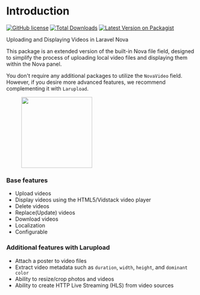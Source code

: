 # Introduction

[<img src="https://img.shields.io/github/license/mostafaznv/nova-video?style=flat-square" alt="GitHub license" data-size="line">](https://github.com/mostafaznv/nova-video/blob/master/LICENSE) [<img src="https://img.shields.io/packagist/dt/mostafaznv/nova-video.svg?style=flat-square" alt="Total Downloads" data-size="line">](https://packagist.org/packages/mostafaznv/nova-video) [<img src="https://img.shields.io/packagist/v/mostafaznv/nova-video.svg?style=flat-square" alt="Latest Version on Packagist" data-size="line">](https://packagist.org/packages/mostafaznv/nova-video)



Uploading and Displaying Videos in Laravel Nova

This package is an extended version of the built-in Nova file field, designed to simplify the process of uploading local video files and displaying them within the Nova panel.

You don't require any additional packages to utilize the `NovaVideo` field. However, if you desire more advanced features, we recommend complementing it with `Larupload`.

<div align="left">

<figure><img src="https://mostafaznv.github.io/donate/donate.svg" alt="" width="188"><figcaption></figcaption></figure>

</div>



### Base features

* Upload videos
* Display videos using the HTML5/Vidstack video player
* Delete videos
* Replace(Update) videos
* Download videos
* Localization
* Configurable

### Additional features with Larupload

* Attach a poster to video files
* Extract video metadata such as `duration`, `width`, `height`, and `dominant color`
* Ability to resize/crop photos and videos
* Ability to create HTTP Live Streaming (HLS) from video sources

